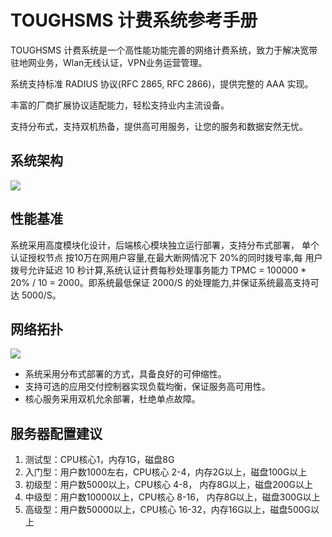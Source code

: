 # TOUGHSMS 计费系统参考手册

TOUGHSMS 计费系统是一个高性能功能完善的网络计费系统，致力于解决宽带驻地网业务，Wlan无线认证，VPN业务运营管理。

系统支持标准 RADIUS 协议(RFC 2865, RFC 2866)，提供完整的 AAA 实现。

丰富的厂商扩展协议适配能力，轻松支持业内主流设备。

支持分布式，支持双机热备，提供高可用服务，让您的服务和数据安然无忧。

## 系统架构

![](http://static.toughcloud.net/toughsms/tc_20180518120702_3.png)

## 性能基准

系统采用高度模块化设计，后端核心模块独立运行部署，支持分布式部署，
单个认证授权节点 按10万在网用户容量,在最大断网情况下 20%的同时拨号率,每 用户拨号允许延迟 10 秒计算,系统认证计费每秒处理事务能力 TPMC = 100000 * 20% / 10 = 2000。即系统最低保证 2000/S 的处理能力,并保证系统最高支持可达 5000/S。 

## 网络拓扑

![](http://static.toughcloud.net/toughsms/tc_20180524164108_7.png)

- 系统采用分布式部署的方式，具备良好的可伸缩性。
- 支持可选的应用交付控制器实现负载均衡，保证服务高可用性。
- 核心服务采用双机允余部署，杜绝单点故障。

## 服务器配置建议

1. 测试型：CPU核心1，内存1G，磁盘8G
2. 入门型：用户数1000左右，CPU核心 2-4，内存2G以上，磁盘100G以上
3. 初级型：用户数5000以上，CPU核心 4-8， 内存8G以上，磁盘200G以上
4. 中级型：用户数10000以上，CPU核心 8-16， 内存8G以上，磁盘300G以上
5. 高级型：用户数50000以上，CPU核心 16-32，内存16G以上，磁盘500G以上